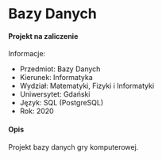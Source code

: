 # Bazy Danych
#### Projekt na zaliczenie

Informacje:
* Przedmiot: Bazy Danych
* Kierunek: Informatyka
* Wydział: Matematyki, Fizyki i Informatyki
* Uniwersytet: Gdański
* Język: SQL (PostgreSQL)
* Rok: 2020

#### Opis
Projekt bazy danych gry komputerowej.
